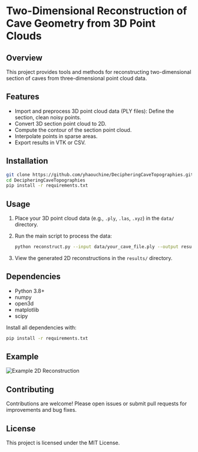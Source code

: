 # Two-Dimensional Reconstruction of Cave Geometry from 3D Point Clouds

## Overview

This project provides tools and methods for reconstructing two-dimensional section of caves from three-dimensional point cloud data. 

## Features

- Import and preprocess 3D point cloud data (PLY files): Define the section, clean noisy points.
- Convert 3D section point cloud to 2D.
- Compute the contour of the section point cloud.
- Interpolate points in sparse areas.
- Export results in VTK or CSV.

## Installation

```bash
git clone https://github.com/yhaouchine/DecipheringCaveTopographies.git
cd DecipheringCaveTopographies
pip install -r requirements.txt
```

## Usage

1. Place your 3D point cloud data (e.g., `.ply`, `.las`, `.xyz`) in the `data/` directory.
2. Run the main script to process the data:

    ```bash
    python reconstruct.py --input data/your_cave_file.ply --output results/
    ```

3. View the generated 2D reconstructions in the `results/` directory.

## Dependencies

- Python 3.8+
- numpy
- open3d
- matplotlib
- scipy

Install all dependencies with:

```bash
pip install -r requirements.txt
```

## Example

![Example 2D Reconstruction](docs/example_output.png)

## Contributing

Contributions are welcome! Please open issues or submit pull requests for improvements and bug fixes.

## License

This project is licensed under the MIT License.